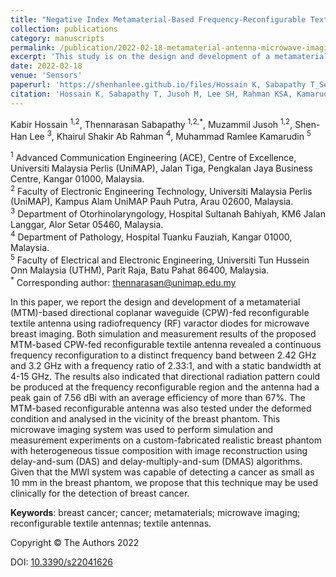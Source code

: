 ```yaml
---
title: "Negative Index Metamaterial-Based Frequency-Reconfigurable Textile CPW Antenna for Microwave Imaging of Breast Cancer"
collection: publications
category: manuscripts
permalink: /publication/2022-02-18-metamaterial-antenna-microwave-imaging-breast-cancer
excerpt: 'This study is on the design and development of a metamaterial-based reconfigurable textile antenna for microwave breast imaging. This microwave imaging system was capable of detecting a tumour as small as 10 mm in a breast phantom and may be used clinically for detection of breast cancer.'
date: 2022-02-18
venue: 'Sensors'
paperurl: 'https://shenhanlee.github.io/files/Hossain K, Sabapathy T_Sensors_2022.pdf'
citation: 'Hossain K, Sabapathy T, Jusoh M, Lee SH, Rahman KSA, Kamarudin MR. (2015). &quot;Negative Index Metamaterial-Based Frequency-Reconfigurable Textile CPW Antenna for Microwave Imaging of Breast Cancer.&quot; <i>Sensors</i>. 22(4)1626.'
---
```


Kabir Hossain <sup>1,2</sup>, Thennarasan Sabapathy <sup>1,2,*</sup>, Muzammil Jusoh <sup>1,2</sup>, Shen-Han Lee <sup>3</sup>, Khairul Shakir Ab Rahman <sup>4</sup>, Muhammad Ramlee Kamarudin <sup>5</sup>  

<sup>1</sup> Advanced Communication Engineering (ACE), Centre of Excellence, Universiti Malaysia Perlis (UniMAP), Jalan Tiga, Pengkalan Jaya Business Centre, Kangar 01000, Malaysia.  
<sup>2</sup> Faculty of Electronic Engineering Technology, Universiti Malaysia Perlis (UniMAP), Kampus Alam UniMAP Pauh Putra, Arau 02600, Malaysia.  
<sup>3</sup> Department of Otorhinolaryngology, Hospital Sultanah Bahiyah, KM6 Jalan Langgar, Alor Setar 05460, Malaysia.  
<sup>4</sup> Department of Pathology, Hospital Tuanku Fauziah, Kangar 01000, Malaysia.  
<sup>5</sup> Faculty of Electrical and Electronic Engineering, Universiti Tun Hussein Onn Malaysia (UTHM), Parit Raja, Batu Pahat 86400, Malaysia.  
<sup>*</sup> Corresponding author: [thennarasan@unimap.edu.my](mailto:thennarasan@unimap.edu.my)  

In this paper, we report the design and development of a metamaterial (MTM)-based directional coplanar waveguide (CPW)-fed reconfigurable textile antenna using radiofrequency (RF) varactor diodes for microwave breast imaging. Both simulation and measurement results of the proposed MTM-based CPW-fed reconfigurable textile antenna revealed a continuous frequency reconfiguration to a distinct frequency band between 2.42 GHz and 3.2 GHz with a frequency ratio of 2.33:1, and with a static bandwidth at 4-15 GHz. The results also indicated that directional radiation pattern could be produced at the frequency reconfigurable region and the antenna had a peak gain of 7.56 dBi with an average efficiency of more than 67%. The MTM-based reconfigurable antenna was also tested under the deformed condition and analysed in the vicinity of the breast phantom. This microwave imaging system was used to perform simulation and measurement experiments on a custom-fabricated realistic breast phantom with heterogeneous tissue composition with image reconstruction using delay-and-sum (DAS) and delay-multiply-and-sum (DMAS) algorithms. Given that the MWI system was capable of detecting a cancer as small as 10 mm in the breast phantom, we propose that this technique may be used clinically for the detection of breast cancer.  

<b>Keywords</b>: breast cancer; cancer; metamaterials; microwave imaging; reconfigurable textile antennas; textile antennas.

Copyright © The Authors 2022  

DOI: [10.3390/s22041626](https://doi.org/10.3390/s22041626)  
